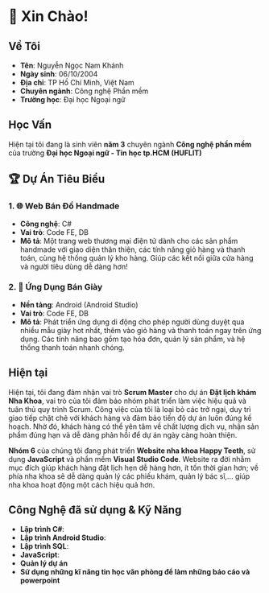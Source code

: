 # 👋 Xin Chào! 

## Về Tôi
- **Tên**: Nguyễn Ngọc Nam Khánh
- **Ngày sinh**: 06/10/2004
- **Địa chỉ**: TP Hồ Chí Minh, Việt Nam 
- **Chuyên ngành**: Công nghệ Phần mềm
- **Trường học**: Đại học Ngoại ngữ

## Học Vấn
Hiện tại tôi đang là sinh viên **năm 3** chuyên ngành **Công nghệ phần mềm** của trường **Đại học Ngoại ngữ - Tin học tp.HCM (HUFLIT)**

## 🏆 Dự Án Tiêu Biểu
### 1. 🌐 Web Bán Đồ Handmade
- **Công nghệ**: C#
- **Vai trò**: Code FE, DB
- **Mô tả**: Một trang web thương mại điện tử dành cho các sản phẩm handmade với giao diện thân thiện, các tính năng giỏ hàng và thanh toán, cùng hệ thống quản lý kho hàng. Giúp các kết nối giữa cửa hàng và người tiêu dùng dễ dàng hơn!

### 2. 👟 Ứng Dụng Bán Giày
- **Nền tảng**: Android (Android Studio)
- **Vai trò**: Code FE, DB
- **Mô tả**: Phát triển ứng dụng di động cho phép người dùng duyệt qua nhiều mẫu giày hot nhất, thêm vào giỏ hàng và thanh toán ngay trên ứng dụng. Các tính năng bao gồm tạo hóa đơn, quản lý sản phẩm, và hệ thống thanh toán nhanh chóng.

## Hiện tại
Hiện tại, tôi đang đảm nhận vai trò **Scrum Master** cho dự án  **Đặt lịch khám Nha Khoa**, vai trò của tôi đảm bảo nhóm phát triển làm việc hiệu quả và tuân thủ quy trình Scrum. Công việc của tôi là loại bỏ các trở ngại, duy trì giao tiếp chặt chẽ với khách hàng và đảm bảo tiến độ dự án luôn đúng kế hoạch. Nhờ đó, khách hàng có thể yên tâm về chất lượng dịch vụ, nhận sản phẩm đúng hạn và dễ dàng phản hồi để dự án ngày càng hoàn thiện.

**Nhóm 6** của chúng tôi đang phát triển **Website nha khoa Happy Teeth**, sử dụng **JavaScript** và phần mềm **Visual Studio Code**. Website ra đời nhằm mục đích giúp khách hàng đặt lịch hẹn dễ hàng hơn, ít tốn thời gian hơn; về phía nha khoa sẽ dễ dàng quản lý các phiếu khám, quản lý bác sĩ,... giúp nha khoa hoạt động một cách hiệu quả hơn.

## Công Nghệ đã sử dụng & Kỹ Năng
- **Lập trình C#**: 
- **Lập trình Android Studio**: 
- **Lập trình SQL**:
- **JavaScript**:
- **Quản lý dự án**
- **Sử dụng những kĩ năng tin học văn phòng để làm những báo cáo và powerpoint**


